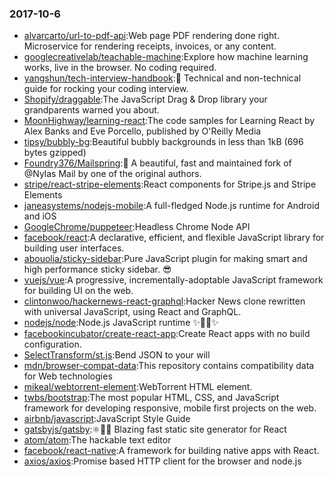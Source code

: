 ### 2017-10-6 
* [alvarcarto/url-to-pdf-api](https://github.com//alvarcarto/url-to-pdf-api):Web page PDF rendering done right. Microservice for rendering receipts, invoices, or any content. 
* [googlecreativelab/teachable-machine](https://github.com//googlecreativelab/teachable-machine):Explore how machine learning works, live in the browser. No coding required. 
* [yangshun/tech-interview-handbook](https://github.com//yangshun/tech-interview-handbook):💯 Technical and non-technical guide for rocking your coding interview. 
* [Shopify/draggable](https://github.com//Shopify/draggable):The JavaScript Drag & Drop library your grandparents warned you about. 
* [MoonHighway/learning-react](https://github.com//MoonHighway/learning-react):The code samples for Learning React by Alex Banks and Eve Porcello, published by O'Reilly Media 
* [tipsy/bubbly-bg](https://github.com//tipsy/bubbly-bg):Beautiful bubbly backgrounds in less than 1kB (696 bytes gzipped) 
* [Foundry376/Mailspring](https://github.com//Foundry376/Mailspring):💌 A beautiful, fast and maintained fork of @Nylas Mail by one of the original authors. 
* [stripe/react-stripe-elements](https://github.com//stripe/react-stripe-elements):React components for Stripe.js and Stripe Elements 
* [janeasystems/nodejs-mobile](https://github.com//janeasystems/nodejs-mobile):A full-fledged Node.js runtime for Android and iOS 
* [GoogleChrome/puppeteer](https://github.com//GoogleChrome/puppeteer):Headless Chrome Node API 
* [facebook/react](https://github.com//facebook/react):A declarative, efficient, and flexible JavaScript library for building user interfaces. 
* [abouolia/sticky-sidebar](https://github.com//abouolia/sticky-sidebar):Pure JavaScript plugin for making smart and high performance sticky sidebar. 😎 
* [vuejs/vue](https://github.com//vuejs/vue):A progressive, incrementally-adoptable JavaScript framework for building UI on the web. 
* [clintonwoo/hackernews-react-graphql](https://github.com//clintonwoo/hackernews-react-graphql):Hacker News clone rewritten with universal JavaScript, using React and GraphQL. 
* [nodejs/node](https://github.com//nodejs/node):Node.js JavaScript runtime ✨🐢🚀✨ 
* [facebookincubator/create-react-app](https://github.com//facebookincubator/create-react-app):Create React apps with no build configuration. 
* [SelectTransform/st.js](https://github.com//SelectTransform/st.js):Bend JSON to your will 
* [mdn/browser-compat-data](https://github.com//mdn/browser-compat-data):This repository contains compatibility data for Web technologies 
* [mikeal/webtorrent-element](https://github.com//mikeal/webtorrent-element):WebTorrent HTML element. 
* [twbs/bootstrap](https://github.com//twbs/bootstrap):The most popular HTML, CSS, and JavaScript framework for developing responsive, mobile first projects on the web. 
* [airbnb/javascript](https://github.com//airbnb/javascript):JavaScript Style Guide 
* [gatsbyjs/gatsby](https://github.com//gatsbyjs/gatsby):⚛️📄🚀 Blazing fast static site generator for React 
* [atom/atom](https://github.com//atom/atom):The hackable text editor 
* [facebook/react-native](https://github.com//facebook/react-native):A framework for building native apps with React. 
* [axios/axios](https://github.com//axios/axios):Promise based HTTP client for the browser and node.js 
